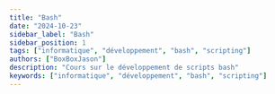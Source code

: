 ```yaml
---
title: "Bash"
date: "2024-10-23"
sidebar_label: "Bash"
sidebar_position: 1
tags: ["informatique", "développement", "bash", "scripting"]
authors: ["BoxBoxJason"]
description: "Cours sur le développement de scripts bash"
keywords: ["informatique", "développement", "bash", "scripting"]
---
```

